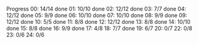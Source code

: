 Progress
00: 14/14 done
01: 10/10 done
02: 12/12 done
03: 7/7   done
04: 12/12 done
05: 9/9   done
06: 10/10 done
07: 10/10 done
08: 9/9   done
09: 12/12 done
10: 5/5   done
11: 8/8   done
12: 12/12 done
13: 8/8   done
14: 10/10 done
15: 8/8   done
16: 9/9   done
17: 4/8
18: 7/7   done
19: 6/7
20: 0/7
22: 0/8
23: 0/6
24: 0/6

 

